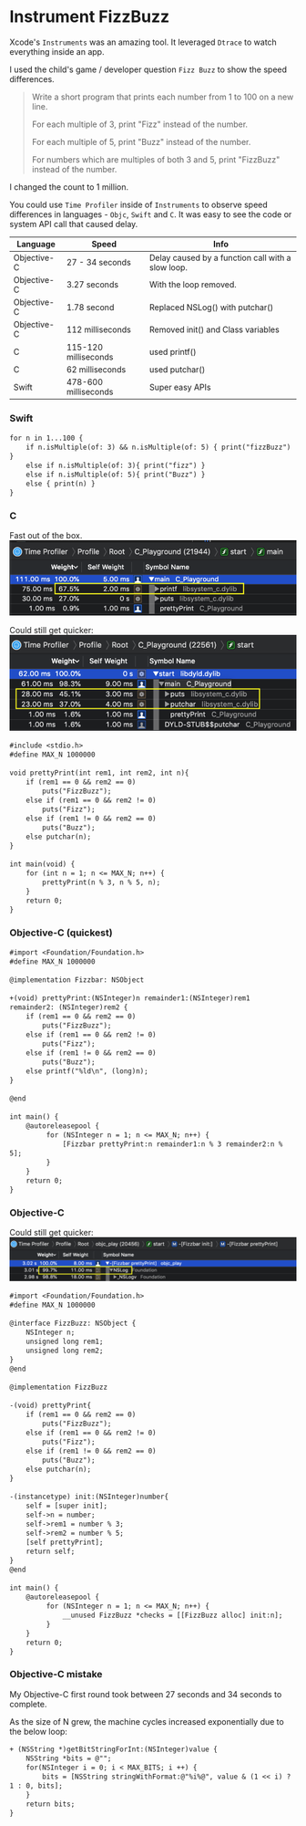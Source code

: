 
# Instrument FizzBuzz
Xcode's `Instruments` was an amazing tool. It leveraged `Dtrace` to watch everything inside an app.

I used the child's game / developer question `Fizz Buzz` to show the speed differences.

> Write a short program that prints each number from 1 to 100 on a new line.
>
> For each multiple of 3, print "Fizz" instead of the number.
>
> For each multiple of 5, print "Buzz" instead of the number.
>
> For numbers which are multiples of both 3 and 5, print "FizzBuzz" instead of the number.

I changed the count to 1 million.

You could use `Time Profiler` inside of `Instruments` to observe speed differences in languages - `Objc`, `Swift` and `C`.  It was easy to see the code or system API call that caused delay.

Language | Speed | Info
--|--|--
Objective-C  | 27 - 34 seconds  | Delay caused by a function call with a slow loop.
Objective-C  | 3.27 seconds  | With the loop removed.
Objective-C  | 1.78 second | Replaced NSLog() with putchar()
Objective-C  | 112  milliseconds| Removed init() and Class variables
C |  115-120 milliseconds |  used printf()
C |  62 milliseconds |  used putchar()
Swift  | 478-600  milliseconds |  Super easy APIs

### Swift
```
for n in 1...100 {
    if n.isMultiple(of: 3) && n.isMultiple(of: 5) { print("fizzBuzz")  }
    else if n.isMultiple(of: 3){ print("fizz") }
    else if n.isMultiple(of: 5){ print("Buzz") }
    else { print(n) }
}
```
### C
Fast out of the box.
![c_fast](/Instrument_FizzBuzz/c_fast.png)

Could still get quicker:
![c_faster](/Instrument_FizzBuzz/c_faster_putchar.png)

```
#include <stdio.h>
#define MAX_N 1000000

void prettyPrint(int rem1, int rem2, int n){
    if (rem1 == 0 && rem2 == 0)
        puts("FizzBuzz");
    else if (rem1 == 0 && rem2 != 0)
        puts("Fizz");
    else if (rem1 != 0 && rem2 == 0)
        puts("Buzz");
    else putchar(n);
}

int main(void) {
    for (int n = 1; n <= MAX_N; n++) {
        prettyPrint(n % 3, n % 5, n);
    }
    return 0;
}
```
### Objective-C (quickest)
```
#import <Foundation/Foundation.h>
#define MAX_N 1000000

@implementation Fizzbar: NSObject

+(void) prettyPrint:(NSInteger)n remainder1:(NSInteger)rem1 remainder2: (NSInteger)rem2 {
    if (rem1 == 0 && rem2 == 0)
        puts("FizzBuzz");
    else if (rem1 == 0 && rem2 != 0)
        puts("Fizz");
    else if (rem1 != 0 && rem2 == 0)
        puts("Buzz");
    else printf("%ld\n", (long)n);
}

@end

int main() {
    @autoreleasepool {
         for (NSInteger n = 1; n <= MAX_N; n++) {
             [Fizzbar prettyPrint:n remainder1:n % 3 remainder2:n % 5];
         }
    }
    return 0;
}
```
### Objective-C
Could still get quicker:
![nslog_slow](/Instrument_FizzBuzz/objc_nslog_slow.png)
```
#import <Foundation/Foundation.h>
#define MAX_N 1000000

@interface FizzBuzz: NSObject {
    NSInteger n;
    unsigned long rem1;
    unsigned long rem2;
}
@end

@implementation FizzBuzz

-(void) prettyPrint{
    if (rem1 == 0 && rem2 == 0)
        puts("FizzBuzz");
    else if (rem1 == 0 && rem2 != 0)
        puts("Fizz");
    else if (rem1 != 0 && rem2 == 0)
        puts("Buzz");
    else putchar(n);
}

-(instancetype) init:(NSInteger)number{
    self = [super init];
    self->n = number;
    self->rem1 = number % 3;
    self->rem2 = number % 5;
    [self prettyPrint];
    return self;
}
@end

int main() {
    @autoreleasepool {
         for (NSInteger n = 1; n <= MAX_N; n++) {
             __unused FizzBuzz *checks = [[FizzBuzz alloc] init:n];
         }
    }
    return 0;
}
```
### Objective-C mistake
My Objective-C first round took between 27 seconds and 34 seconds to complete.

As the size of N grew, the machine cycles increased exponentially due to the below loop:
```
+ (NSString *)getBitStringForInt:(NSInteger)value {
    NSString *bits = @"";
    for(NSInteger i = 0; i < MAX_BITS; i ++) {
        bits = [NSString stringWithFormat:@"%i%@", value & (1 << i) ? 1 : 0, bits];
    }
    return bits;
}
```
